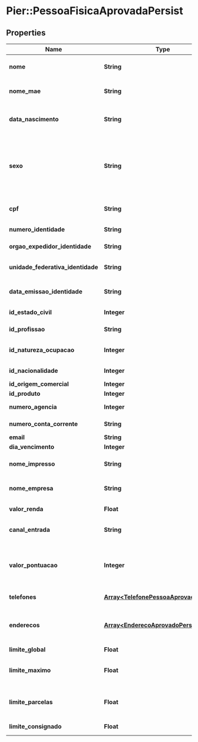 # Pier::PessoaFisicaAprovadaPersist

## Properties
Name | Type | Description | Notes
------------ | ------------- | ------------- | -------------
**nome** | **String** | Apresenta o nome completo da pessoa fisica. | 
**nome_mae** | **String** | Apresenta o nome da m\u00E3e da pessoa fisica | [optional] 
**data_nascimento** | **String** | Data de Nascimento da Pessoa. Essa data deve ser informada no formato aaaa-MM-dd. | [optional] 
**sexo** | **String** | C\u00F3digo de identifica\u00E7\u00E3o do sexo da Pessoa, quando PF, sendo: (\&quot;M\&quot;: Masculino), (\&quot;F\&quot;: Feminino). | [optional] 
**cpf** | **String** | N\u00FAmero do Cadastro de Pessoa Fisica (CPF) | 
**numero_identidade** | **String** | N\u00FAmero da Identidade | [optional] 
**orgao_expedidor_identidade** | **String** | Org\u00E3o expedidor do RG. | [optional] 
**unidade_federativa_identidade** | **String** | Sigla da Unidade Federativa de onde foi expedido a Identidade | [optional] 
**data_emissao_identidade** | **String** | Data emiss\u00E3o da identidade no formato aaaa-MM-dd | [optional] 
**id_estado_civil** | **Integer** | Id Estado civil da pessoa fisica | [optional] 
**id_profissao** | **String** | Profiss\u00E3o da pessoa fisica | [optional] 
**id_natureza_ocupacao** | **Integer** | Id Natureza Ocupa\u00E7\u00E3o da pessoa fisica | [optional] 
**id_nacionalidade** | **Integer** | Id Nacionalidade da pessoa fisica | [optional] 
**id_origem_comercial** | **Integer** | Id da origem comercial | 
**id_produto** | **Integer** | Id do produto | 
**numero_agencia** | **Integer** | N\u00FAmero da ag\u00EAncia. | [optional] 
**numero_conta_corrente** | **String** | N\u00FAmero da conta corrente. | [optional] 
**email** | **String** | Email da pessoa fisica | [optional] 
**dia_vencimento** | **Integer** | Dia vencimento | 
**nome_impresso** | **String** | Nome que deve ser impresso no cart\u00E3o | [optional] 
**nome_empresa** | **String** | Nome que deve ser impresso no cart\u00E3o | [optional] 
**valor_renda** | **Float** | Apresenta o valor da renda compravada | [optional] 
**canal_entrada** | **String** | Indica o canal pelo qual o cadastro do cliente foi realizado | [optional] 
**valor_pontuacao** | **Integer** | Indica o valor da pontua\u00E7\u00E3o atribuido ao cliente (caso n\u00E3o informado ser\u00E1 atribuido o valor = 0) | [optional] 
**telefones** | [**Array&lt;TelefonePessoaAprovadaPersist&gt;**](TelefonePessoaAprovadaPersist.md) | Apresenta os telefones da empresa | 
**enderecos** | [**Array&lt;EnderecoAprovadoPersist&gt;**](EnderecoAprovadoPersist.md) | Pode ser informado os seguintes tipos de endere\u00E7o: Residencial, Comercial, e Outros | 
**limite_global** | **Float** | Valor do Limite Global | 
**limite_maximo** | **Float** | Valor m\u00E1ximo do limite de cr\u00E9dito para realizar transa\u00E7\u00F5es | 
**limite_parcelas** | **Float** | Valor do limite de cr\u00E9dito acumulado da soma das parcelas das compras | 
**limite_consignado** | **Float** | Valor do limite de margem consignado | [optional] 



